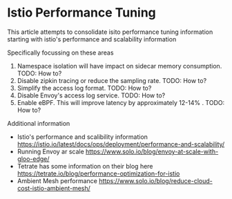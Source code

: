 # Istio Performance Tuning

This article attempts to consolidate isito performance tuning information starting with istio's performance and scalability information 



Specifically focussing on these areas
1. Namespace isolation will have impact on sidecar memory consumption. TODO: How to?
2. Disable zipkin tracing or reduce the sampling rate. TODO: How to?
3. Simplify the access log format. TODO: How to?
4. Disable Envoy's access log service. TODO: How to?
5. Enable eBPF. This will improve latency by approximately 12-14% . TODO: How to?



Additional information
- Istio's performance and scalibility information https://istio.io/latest/docs/ops/deployment/performance-and-scalability/
- Running Envoy ar scale https://www.solo.io/blog/envoy-at-scale-with-gloo-edge/
- Tetrate has some information on their blog here https://tetrate.io/blog/performance-optimization-for-istio
- Ambient Mesh performance https://www.solo.io/blog/reduce-cloud-cost-istio-ambient-mesh/ 
